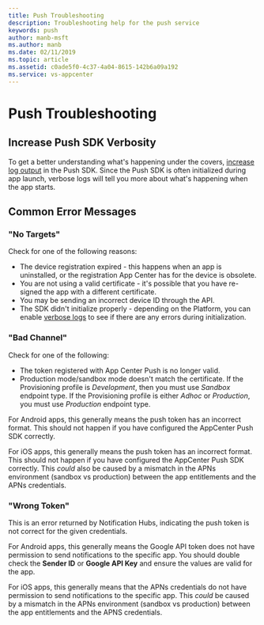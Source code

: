 ```yaml
---
title: Push Troubleshooting
description: Troubleshooting help for the push service
keywords: push
author: manb-msft
ms.author: manb
ms.date: 02/11/2019
ms.topic: article
ms.assetid: c0ade5f0-4c37-4a04-8615-142b6a09a192
ms.service: vs-appcenter
---
```


# Push Troubleshooting

## <a name="push-verbosity"/>Increase Push SDK Verbosity

To get a better understanding what's happening under the covers, [increase log output](https://docs.microsoft.com/en-us/appcenter/sdk/other-apis/ios#adjust-the-log-level) in the Push SDK. Since the Push SDK is often initialized during app launch, verbose logs will tell you more about what's happening when the app starts.

## Common Error Messages

### "No Targets"

Check for one of the following reasons:

- The device registration expired - this happens when an app is uninstalled, or the registration App Center has for the device is obsolete.
- You are not using a valid certificate - it's possible that you have re-signed the app with a different certificate.
- You may be sending an incorrect device ID through the API.
- The SDK didn't initialize properly - depending on the Platform, you can enable [verbose logs](https://docs.microsoft.com/en-us/appcenter/sdk/other-apis/ios#adjust-the-log-level) to see if there are any errors during initialization.

### "Bad Channel"

Check for one of the following:

- The token registered with App Center Push is no longer valid.
- Production mode/sandbox mode doesn't match the certificate. If the Provisioning profile is *Development*, then you must use *Sandbox* endpoint type. If the Provisioning profile is either *Adhoc* or *Production*, you must use *Production* endpoint type.

For Android apps, this generally means the push token has an incorrect format. This should not happen if you have configured the AppCenter Push SDK correctly.

For iOS apps, this generally means the push token has an incorrect format. This should not happen if you have configured the AppCenter Push SDK correctly. This *could* also be caused by a mismatch in the APNs environment (sandbox vs production) between the app entitlements and the APNs credentials.

### "Wrong Token"

This is an error returned by Notification Hubs, indicating the push token is not correct for the given credentials.

For Android apps, this generally means the Google API token does not have permission to send notifications to the specific app. You should double check the **Sender ID** or **Google API Key** and ensure the values are valid for the app.

For iOS apps, this generally means that the APNs credentials do not have permission to send notifications to the specific app. This *could* be caused by a mismatch in the APNs environment (sandbox vs production) between the app entitlements and the APNS credentials.
